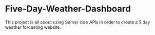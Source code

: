 # Five-Day-Weather-Dashboard
This project is all about using Server side APIs in order to create a 5 day weather forcasting website. 
